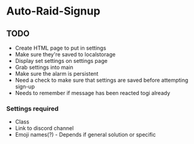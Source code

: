 # Auto-Raid-Signup

> 


## TODO

- Create HTML page to put in settings
- Make sure they're saved to localstorage
- Display set settings on settings page
- Grab settings into main
- Make sure the alarm is persistent
- Need a check to make sure that settings are saved before attempting sign-up
- Needs to remember if message has been reacted togi already

### Settings required

- Class
- Link to discord channel
- Emoji names(?) - Depends if general solution or specific